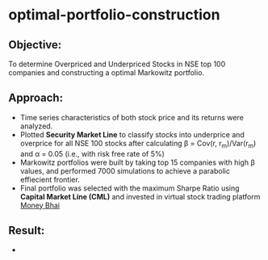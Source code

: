 # optimal-portfolio-construction

## Objective:

To determine Overpriced and Underpriced Stocks in NSE top 100 companies and constructing a optimal Markowitz portfolio.

## Approach:

- Time series characteristics of both stock price and its returns were analyzed. 
- Plotted **Security Market Line** to classify stocks into underprice and overprice for all NSE 100 stocks after calculating &beta; = Cov(r, r<sub>m</sub>)/Var(r<sub>m</sub>) and &alpha; = 0.05 (i.e., with risk free rate of 5%)
- Markowitz portfolios were built by taking top 15 companies with high &beta; values, and performed 7000 simulations to achieve a parabolic effiecient frontier.
- Final portfolio was selected with the maximum Sharpe Ratio using **Capital Market Line (CML)** and invested in virtual stock trading platform [Money Bhai](https://moneybhai.moneycontrol.com/)

## Result:

-  
